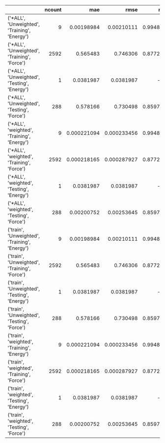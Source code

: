 |                                               |   ncount |         mae |        rmse |         rsq |
|:----------------------------------------------|---------:|------------:|------------:|------------:|
| ('*ALL', 'Unweighted', 'Training', 'Energy')  |        9 | 0.00198984  | 0.00210111  |    0.994871 |
| ('*ALL', 'Unweighted', 'Training', 'Force')   |     2592 | 0.565483    | 0.746306    |    0.877214 |
| ('*ALL', 'Unweighted', 'Testing', 'Energy')   |        1 | 0.0381987   | 0.0381987   | -inf        |
| ('*ALL', 'Unweighted', 'Testing', 'Force')    |      288 | 0.578166    | 0.730498    |    0.859789 |
| ('*ALL', 'weighted', 'Training', 'Energy')    |        9 | 0.000221094 | 0.000233456 |    0.994871 |
| ('*ALL', 'weighted', 'Training', 'Force')     |     2592 | 0.000218165 | 0.000287927 |    0.877214 |
| ('*ALL', 'weighted', 'Testing', 'Energy')     |        1 | 0.0381987   | 0.0381987   | -inf        |
| ('*ALL', 'weighted', 'Testing', 'Force')      |      288 | 0.00200752  | 0.00253645  |    0.859789 |
| ('train', 'Unweighted', 'Training', 'Energy') |        9 | 0.00198984  | 0.00210111  |    0.994871 |
| ('train', 'Unweighted', 'Training', 'Force')  |     2592 | 0.565483    | 0.746306    |    0.877214 |
| ('train', 'Unweighted', 'Testing', 'Energy')  |        1 | 0.0381987   | 0.0381987   | -inf        |
| ('train', 'Unweighted', 'Testing', 'Force')   |      288 | 0.578166    | 0.730498    |    0.859789 |
| ('train', 'weighted', 'Training', 'Energy')   |        9 | 0.000221094 | 0.000233456 |    0.994871 |
| ('train', 'weighted', 'Training', 'Force')    |     2592 | 0.000218165 | 0.000287927 |    0.877214 |
| ('train', 'weighted', 'Testing', 'Energy')    |        1 | 0.0381987   | 0.0381987   | -inf        |
| ('train', 'weighted', 'Testing', 'Force')     |      288 | 0.00200752  | 0.00253645  |    0.859789 |